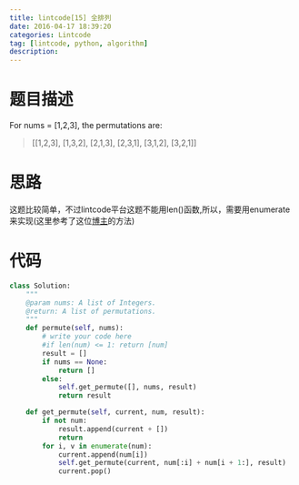 ```yaml
---
title: lintcode[15] 全排列
date: 2016-04-17 18:39:20
categories: Lintcode
tag: [lintcode, python, algorithm]
description:
---
```


# 题目描述
For nums = [1,2,3], the permutations are:
> [[1,2,3],
   [1,3,2],
   [2,1,3],
   [2,3,1],
   [3,1,2],
   [3,2,1]]

<!--more-->

# 思路
这题比较简单，不过lintcode平台这题不能用len()函数,所以，需要用enumerate来实现(这里参考了这位[博主](http://blog.csdn.net/u013291394/article/details/50476076#comments)的方法)

# 代码
```python
class Solution:
    """
    @param nums: A list of Integers.
    @return: A list of permutations.
    """
    def permute(self, nums):
        # write your code here
        #if len(num) <= 1: return [num]
        result = []
        if nums == None:
            return []
        else:
            self.get_permute([], nums, result)
            return result

    def get_permute(self, current, num, result):
        if not num:
            result.append(current + [])
            return
        for i, v in enumerate(num):
            current.append(num[i])
            self.get_permute(current, num[:i] + num[i + 1:], result)
            current.pop()
```

    

